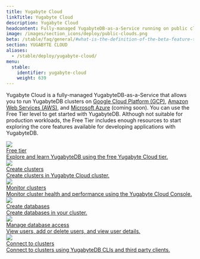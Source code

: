 ```yaml
---
title: Yugabyte Cloud
linkTitle: Yugabyte Cloud
description: Yugabyte Cloud
headcontent: Fully-managed YugabyteDB-as-a-Service running on public clouds.
image: /images/section_icons/deploy/public-clouds.png
beta: /stable/faq/general/#what-is-the-definition-of-the-beta-feature-tag
section: YUGABYTE CLOUD
aliases:
  - /stable/deploy/yugabyte-cloud/
menu:
  stable:
    identifier: yugabyte-cloud
    weight: 639
---
```


Yugabyte Cloud is a fully-managed YugabyteDB-as-a-Service that allows you to run YugabyteDB clusters on
<a href="https://cloud.google.com/">Google Cloud Platform (GCP)</a>, 
<a href="https://aws.amazon.com/">Amazon Web Services (AWS)</a>, and
<a href="https://azure.microsoft.com/">Microsoft Azure</a> (coming soon). You can use the Free Tier level to get started with YugabyteDB. Although
not suitable for production workloads, the Free Tier includes enough resources to start exploring the core features available for developing applications with YugabyteDB.

<div class="row">

  <div class="col-12 col-md-6 col-lg-12 col-xl-6">
      <a class="section-link icon-offset" href="free-tier/">
          <div class="head">
              <img class="icon" src="/images/section_icons/deploy/public-clouds.png" aria-hidden="true" />
              <div class="title">Free tier</div>
          </div>
          <div class="body">
              Explore and learn YugabyteDB using the free Yugabyte Cloud tier.
          </div>
      </a>
  </div>

  <div class="col-12 col-md-6 col-lg-12 col-xl-6">
      <a class="section-link icon-offset" href="create-clusters/">
          <div class="head">
              <img class="icon" src="/images/section_icons/deploy/public-clouds.png" aria-hidden="true" />
              <div class="title">Create clusters</div>
          </div>
          <div class="body">
              Create clusters in Yugabyte Cloud cluster.
          </div>
      </a>
  </div>

  <div class="col-12 col-md-6 col-lg-12 col-xl-6">
      <a class="section-link icon-offset" href="monitor-clusters/">
          <div class="head">
              <img class="icon" src="/images/section_icons/deploy/public-clouds.png" aria-hidden="true" />
              <div class="title">Monitor clusters</div>
          </div>
          <div class="body">
              Monitor cluster health and performance using the Yugabyte Cloud Console.
          </div>
      </a>
  </div>
  
  <div class="col-12 col-md-6 col-lg-12 col-xl-6">
      <a class="section-link icon-offset" href="create-databases/">
          <div class="head">
              <img class="icon" src="/images/section_icons/deploy/public-clouds.png" aria-hidden="true" />
              <div class="title">Create databases</div>
          </div>
          <div class="body">
              Create databases in your cluster.
          </div>
      </a>
  </div>
  
  <div class="col-12 col-md-6 col-lg-12 col-xl-6">
      <a class="section-link icon-offset" href="manage-access/">
          <div class="head">
              <img class="icon" src="/images/section_icons/deploy/public-clouds.png" aria-hidden="true" />
              <div class="title">Manage database access</div>
          </div>
          <div class="body">
              View users, add or delete users, and view user details.
          </div>
      </a>
  </div>
  
  <div class="col-12 col-md-6 col-lg-12 col-xl-6">
      <a class="section-link icon-offset" href="connect-to-clusters/">
          <div class="head">
              <img class="icon" src="/images/section_icons/deploy/public-clouds.png" aria-hidden="true" />
              <div class="title">Connect to clusters</div>
          </div>
          <div class="body">
              Connect to clusters using YugabyteDB CLIs and third party clients.
          </div>
      </a>
  </div>

</div>
